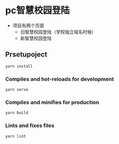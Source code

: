 # pc智慧校园登陆

- 项目有两个页面
    - 旧智慧校园登陆（学校独立域名时候）
    - 新智慧校园登陆

## Prsetupoject 
```
yarn install
```

### Compiles and hot-reloads for development
```
yarn serve
```

### Compiles and minifies for production
```
yarn build
```

### Lints and fixes files
```
yarn lint
```